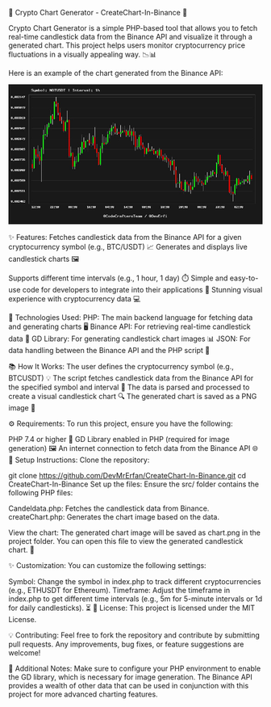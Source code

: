 🚀 Crypto Chart Generator - CreateChart-In-Binance 🚀

Crypto Chart Generator is a simple PHP-based tool that allows you to fetch real-time candlestick data from the Binance API and visualize it through a generated chart. This project helps users monitor cryptocurrency price fluctuations in a visually appealing way. 📉📊

Here is an example of the chart generated from the Binance API:

![Chart Example](chart.png)

✨ Features:
Fetches candlestick data from the Binance API for a given cryptocurrency symbol (e.g., BTC/USDT) 📈
Generates and displays live candlestick charts 🖼️

Supports different time intervals (e.g., 1 hour, 1 day) ⏱️
Simple and easy-to-use code for developers to integrate into their applications 🔧
Stunning visual experience with cryptocurrency data 💻

🔧 Technologies Used:
PHP: The main backend language for fetching data and generating charts 🖥️
Binance API: For retrieving real-time candlestick data 🔗
GD Library: For generating candlestick chart images 📊
JSON: For data handling between the Binance API and the PHP script 📂

📚 How It Works:
The user defines the cryptocurrency symbol (e.g., BTCUSDT) 💡
The script fetches candlestick data from the Binance API for the specified symbol and interval 📡
The data is parsed and processed to create a visual candlestick chart 🔍
The generated chart is saved as a PNG image 📸

⚙️ Requirements:
To run this project, ensure you have the following:

PHP 7.4 or higher 🔧
GD Library enabled in PHP (required for image generation) 🖼️
An internet connection to fetch data from the Binance API 🌐
🚀 Setup Instructions:
Clone the repository:

git clone https://github.com/DevMrErfan/CreateChart-In-Binance.git
cd CreateChart-In-Binance
Set up the files: Ensure the src/ folder contains the following PHP files:

Candeldata.php: Fetches the candlestick data from Binance.
createChart.php: Generates the chart image based on the data.

View the chart: The generated chart image will be saved as chart.png in the project folder. You can open this file to view the generated candlestick chart. 📂

✨ Customization:
You can customize the following settings:

Symbol: Change the symbol in index.php to track different cryptocurrencies (e.g., ETHUSDT for Ethereum).
Timeframe: Adjust the timeframe in index.php to get different time intervals (e.g., 5m for 5-minute intervals or 1d for daily candlesticks). ⏳
📜 License:
This project is licensed under the MIT License.

💡 Contributing:
Feel free to fork the repository and contribute by submitting pull requests. Any improvements, bug fixes, or feature suggestions are welcome!

🔧 Additional Notes:
Make sure to configure your PHP environment to enable the GD library, which is necessary for image generation.
The Binance API provides a wealth of other data that can be used in conjunction with this project for more advanced charting features.
